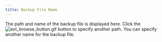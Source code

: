 ```yaml
---
title: Backup File Name
---
```



The path and name of the backup file is displayed here. Click the ![ext_browse_button.gif]({{site.advutl_baseurl}}/img/ext_browse_button.gif) button to specify another path. You can specify another name  for the backup file.

